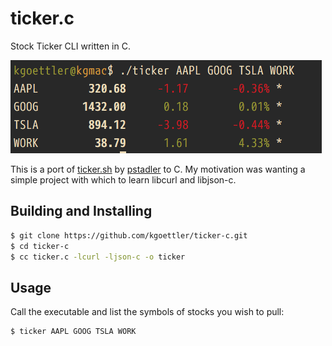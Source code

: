 # ticker.c

Stock Ticker CLI written in C.

![](./img/ticker.png)

This is a port of [ticker.sh](https://github.com/pstadler/ticker.sh) 
by [pstadler](https://github.com/pstadler) to C. My motivation 
was wanting a simple project with which to learn libcurl and libjson-c.

## Building and Installing

```bash
$ git clone https://github.com/kgoettler/ticker-c.git
$ cd ticker-c
$ cc ticker.c -lcurl -ljson-c -o ticker
```

## Usage

Call the executable and list the symbols of stocks you wish to pull:

```bash
$ ticker AAPL GOOG TSLA WORK
```

